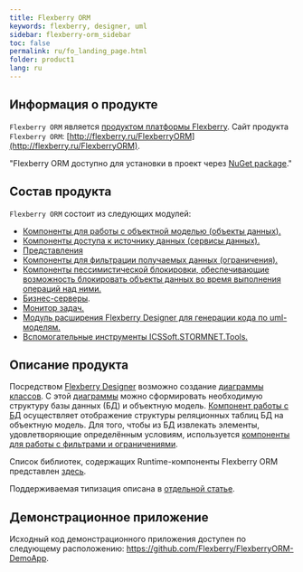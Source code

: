 ```yaml
---
title: Flexberry ORM
keywords: flexberry, designer, uml
sidebar: flexberry-orm_sidebar
toc: false
permalink: ru/fo_landing_page.html
folder: product1
lang: ru
---
```


## Информация о продукте

`Flexberry ORM` является [продуктом платформы Flexberry](fp_platform-structure.html). Сайт продукта `Flexberry ORM`: [http://flexberry.ru/FlexberryORM](http://flexberry.ru/FlexberryORM).

"Flexberry ORM доступно для установки в проект через [NuGet package](https://www.nuget.org/packages/NewPlatform.Flexberry.ORM)."

## Состав продукта

`Flexberry ORM` состоит из следующих модулей:

* [Компоненты для работы с объектной моделью (объекты данных).](fo_data-object.html)
* [Компоненты доступа к источнику данных (сервисы данных).](fo_data-service.html)
* [Представления](fd_view-definition.html)
* [Компоненты для фильтрации получаемых данных (ограничения).](fo_limitation.html)
* [Компоненты пессимистической блокировки, обеспечивающие возможность блокировать объекты данных во время выполнения операций над ними.](fo_lock-service.html) 
* [Бизнес-серверы](fo_business-logic.html).
* [Монитор задач.](fo_business-task-monitor.html)
* [Модуль расширения Flexberry Designer для генерации кода по uml-моделям.](fo_flexberry-orm-case-plugin.html)
* [Вспомогательные инструменты ICSSoft.STORMNET.Tools.](fo_ics-soft-stormnet-tools.html)

## Описание продукта

Посредством [Flexberry Designer](fd_flexberry.html) возможно создание [диаграммы классов](fd_class-diagram.html). С этой [диаграммы](fd_class-diagram.html) можно сформировать необходимую структуру базы данных (БД) и объектную модель. [Компонент работы с БД](fo_data-service.html) осуществляет отображение структуры реляционных таблиц БД на объектную модель. Для того, чтобы из БД извлекать элементы, удовлетворяющие определённым условиям, используется [компоненты для работы с фильтрами и ограничениями](fo_limitation.html).

Список библиотек, содержащих Runtime-компоненты Flexberry ORM представлен [здесь](fo_flexberry-o-r-m-libraries.html).

Поддерживаемая типизация описана в [отдельной статье](fo_flexberry-orm-types.html).

## Демонстрационное приложение
Исходный код демонстрационного приложения доступен по следующему расположению: <https://github.com/Flexberry/FlexberryORM-DemoApp>.